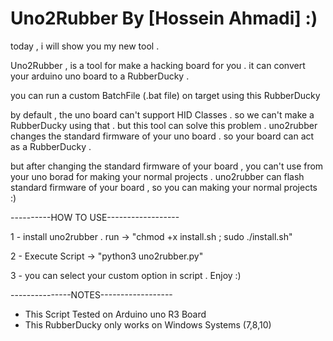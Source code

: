 # Uno2Rubber By [Hossein Ahmadi] :)

today , i will show you my new tool .

Uno2Rubber , is a tool for make a hacking board for you . it can convert your arduino uno board to a RubberDucky .

you can run a custom BatchFile (.bat file) on target  using this RubberDucky

by default , the uno board can't support HID Classes . so we can't make a RubberDucky using that . but this tool can solve this problem .
uno2rubber changes the standard firmware of your uno board . so your board can act as a RubberDucky .

but after changing the standard firmware of your board , you can't use from your uno borad for making your normal projects . 
uno2rubber can flash standard firmware of your board , so you can making your normal projects :) 

----------HOW TO USE------------------

1 - install uno2rubber . run -> "chmod +x install.sh ; sudo ./install.sh"

2 - Execute Script -> "python3 uno2rubber.py"

3 - you can select your custom option in script . Enjoy :)


---------------NOTES------------------

* This Script Tested on Arduino uno R3 Board
* This RubberDucky only works on Windows Systems (7,8,10)
